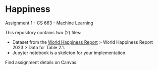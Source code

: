 # Happiness

Assignment 1 - CS 663 - Machine Learning

This repository contains two (2) files:
* Dataset from the [World Happiness Report](https://worldhappiness.report/data/) > World Happiness Report 2023 > Data for Table 2.1.
* Jupyter notebook is a skeleton for your implementation.

Find assignment details on Canvas.
